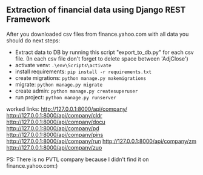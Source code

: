 ## Extraction of financial data using Django REST Framework
After you downloaded csv files from finance.yahoo.com with all data you should do next steps:

- Extract data to DB by running this script "export_to_db.py" for each csv file.
(In each csv file don't forget to delete space between 'AdjClose')
- activate venv:
`.\env\Scripts\activate`
- install requirements:
`pip install -r requirements.txt`
- create migrations:
`python manage.py makemigrations`
- migrate:
`python manage.py migrate`
- create admin:
`python manage.py createsuperuser`
- run project:
`python manage.py runserver`

worked links:
http://127.0.0.1:8000/api/company/
http://127.0.0.1:8000/api/company/cldr
http://127.0.0.1:8000/api/company/docu
http://127.0.0.1:8000/api/company/pd
http://127.0.0.1:8000/api/company/pins
http://127.0.0.1:8000/api/company/run
http://127.0.0.1:8000/api/company/zm
http://127.0.0.1:8000/api/company/zuo

PS: There is no PVTL company because I didn't find it on finance.yahoo.com:)